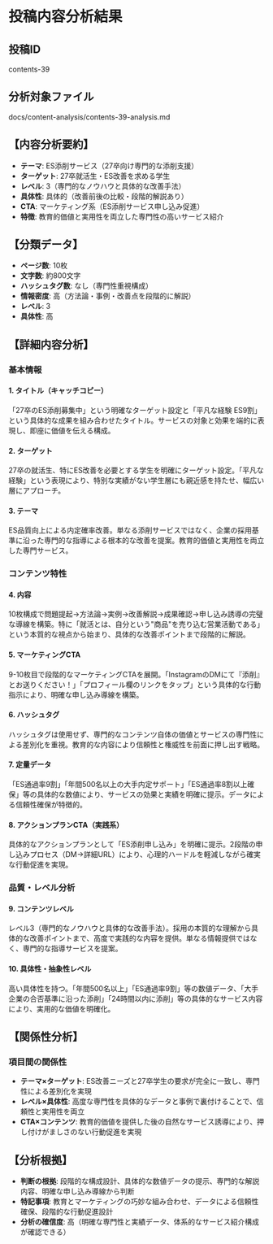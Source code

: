 # 投稿内容分析結果

## 投稿ID
contents-39

## 分析対象ファイル
docs/content-analysis/contents-39-analysis.md

## 【内容分析要約】
- **テーマ**: ES添削サービス（27卒向け専門的な添削支援）
- **ターゲット**: 27卒就活生・ES改善を求める学生
- **レベル**: 3（専門的なノウハウと具体的な改善手法）
- **具体性**: 具体的（改善前後の比較・段階的解説あり）
- **CTA**: マーケティング系（ES添削サービス申し込み促進）
- **特徴**: 教育的価値と実用性を両立した専門性の高いサービス紹介

## 【分類データ】
- **ページ数**: 10枚
- **文字数**: 約800文字
- **ハッシュタグ数**: なし（専門性重視構成）
- **情報密度**: 高（方法論・事例・改善点を段階的に解説）
- **レベル**: 3
- **具体性**: 高

## 【詳細内容分析】

### 基本情報
#### 1. タイトル（キャッチコピー）
「27卒のES添削募集中」という明確なターゲット設定と「平凡な経験 ES9割」という具体的な成果を組み合わせたタイトル。サービスの対象と効果を端的に表現し、即座に価値を伝える構成。

#### 2. ターゲット
27卒の就活生、特にES改善を必要とする学生を明確にターゲット設定。「平凡な経験」という表現により、特別な実績がない学生層にも親近感を持たせ、幅広い層にアプローチ。

#### 3. テーマ
ES品質向上による内定確率改善。単なる添削サービスではなく、企業の採用基準に沿った専門的な指導による根本的な改善を提案。教育的価値と実用性を両立した専門サービス。

### コンテンツ特性
#### 4. 内容
10枚構成で問題提起→方法論→実例→改善解説→成果確認→申し込み誘導の完璧な導線を構築。特に「就活とは、自分という"商品"を売り込む営業活動である」という本質的な視点から始まり、具体的な改善ポイントまで段階的に解説。

#### 5. マーケティングCTA
9-10枚目で段階的なマーケティングCTAを展開。「InstagramのDMにて『添削』とお送りください！」「プロフィール欄のリンクをタップ」という具体的な行動指示により、明確な申し込み導線を構築。

#### 6. ハッシュタグ
ハッシュタグは使用せず、専門的なコンテンツ自体の価値とサービスの専門性による差別化を重視。教育的な内容により信頼性と権威性を前面に押し出す戦略。

#### 7. 定量データ
「ES通過率9割」「年間500名以上の大手内定サポート」「ES通過率8割以上確保」等の具体的な数値により、サービスの効果と実績を明確に提示。データによる信頼性確保が特徴的。

#### 8. アクションプランCTA（実践系）
具体的なアクションプランとして「ES添削申し込み」を明確に提示。2段階の申し込みプロセス（DM→詳細URL）により、心理的ハードルを軽減しながら確実な行動促進を実現。

### 品質・レベル分析
#### 9. コンテンツレベル
レベル3（専門的なノウハウと具体的な改善手法）。採用の本質的な理解から具体的な改善ポイントまで、高度で実践的な内容を提供。単なる情報提供ではなく、専門的な指導サービスを提案。

#### 10. 具体性・抽象性レベル
高い具体性を持つ。「年間500名以上」「ES通過率9割」等の数値データ、「大手企業の合否基準に沿った添削」「24時間以内に添削」等の具体的なサービス内容により、実用的な価値を明確化。

## 【関係性分析】
### 項目間の関係性
- **テーマ×ターゲット**: ES改善ニーズと27卒学生の要求が完全に一致し、専門性による差別化を実現
- **レベル×具体性**: 高度な専門性を具体的なデータと事例で裏付けることで、信頼性と実用性を両立
- **CTA×コンテンツ**: 教育的価値を提供した後の自然なサービス誘導により、押し付けがましさのない行動促進を実現

## 【分析根拠】
- **判断の根拠**: 段階的な構成設計、具体的な数値データの提示、専門的な解説内容、明確な申し込み導線から判断
- **特記事項**: 教育とマーケティングの巧妙な組み合わせ、データによる信頼性確保、段階的な行動促進設計
- **分析の確信度**: 高（明確な専門性と実績データ、体系的なサービス紹介構成が確認できる）